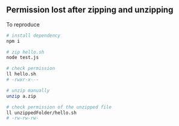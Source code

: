 ## Permission lost after zipping and unzipping

To reproduce

```bash
# install dependency
npm i

# zip hello.sh
node test.js

# check permission
ll hello.sh
# -rwxr-x---

# unzip manually
unzip a.zip

# check permission of the unzipped file
ll unzippedFolder/hello.sh 
# -rw-rw-rw-


```
